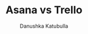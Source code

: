 ---
is_programmatic_layout_6: true
draft: false
title: "Asana vs Trello"
snippet: "Asana vs Trello"
image:
  src: /images/pseo/asana-vs-trello.png
  alt: "task management, collaboration, productivity"
publishDate: 2024-11-20
category: ""
author: "Danushka Katubulla"
tags:
  - "Project Management"
  - "Collaboration"
  - "Team Tools"
tools:
  Asana:
    sub_title: "Simplifying Team Collaboration"
    main_content: "Asana is known for its intuitive interface and straightforward approach to task management. It's perfect for teams looking for a tool that prioritizes simplicity without sacrificing essential project-tracking features. From creating task boards to assigning deadlines, Asana shines in its ability to keep projects moving seamlessly. However, some users find its features limiting when it comes to advanced customization or scalability for larger, more complex workflows."
    features: ["Visual project views, including timelines, boards, and calendars.", "Simple task assignment with due dates and priority levels.", "Integration with tools like Slack, Google Workspace, and Microsoft Teams.", "Easy-to-use mobile app for project updates on the go."]
    analytics_rate: "⭐⭐⭐⭐⭐"
    analytics_review: "Clear and effective"
    customization_rate: "⭐⭐⭐"
    customization_review: "Basic customization"
    collaboration_features_rate: "⭐⭐⭐⭐"
    collaboration_features_review: "Strong collaboration tools"
    self_hosted: false
    open_source: false
    pricing: "Free & Paid plans"
  Trello:
    sub_title: "Visual Project Management Made Easy"
    main_content: "Trello is a highly visual project management tool that utilizes boards, lists, and cards to help teams organize tasks. Its drag-and-drop interface makes it easy to use for teams of all sizes, especially those who prefer a Kanban-style approach. While Trello is excellent for simple projects and task tracking, it may lack some advanced features needed for more complex project management."
    features: ["Customizable boards and cards for task management.", "Power-Ups for added functionality like calendars, voting, and integrations.", "Mobile app for on-the-go task management.", "Collaboration features such as comments, attachments, and due dates."]
    analytics_rate: "⭐⭐⭐⭐"
    analytics_review: "User-friendly and intuitive"
    customization_rate: "⭐⭐⭐"
    customization_review: "Moderate customization with Power-Ups"
    collaboration_features_rate: "⭐⭐⭐⭐"
    collaboration_features_review: "Good collaboration tools with Power-Ups"
    self_hosted: false
    open_source: false
    pricing: "Free & Paid plans"
description: "Discover the best project management tools for your team. Compare Asana and Trello to find the perfect fit for your workflow."
related: [asana-vs-teamhood, asana-vs-taskworld, asana-vs-bitrix, asana-vs-teamweek]
---